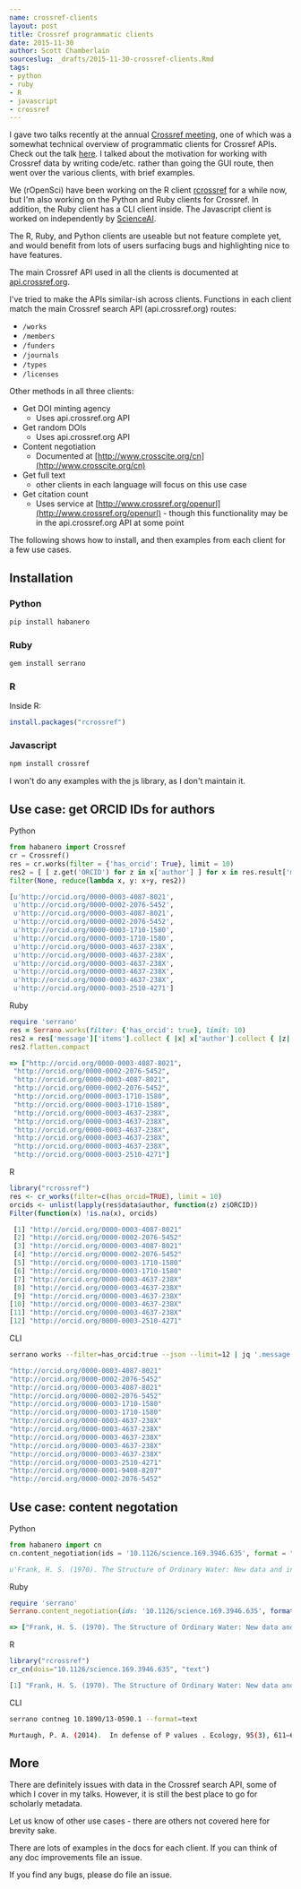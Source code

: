 ```yaml
---
name: crossref-clients
layout: post
title: Crossref programmatic clients
date: 2015-11-30
author: Scott Chamberlain
sourceslug: _drafts/2015-11-30-crossref-clients.Rmd
tags:
- python
- ruby
- R
- javascript
- crossref
---
```


I gave two talks recently at the annual [Crossref meeting][crmeeting], one of which was a somewhat technical overview of programmatic clients for Crossref APIs. Check out the talk [here](https://crossref.wistia.com/medias/8rh0jm5eda). I talked about the motivation for working with Crossref data by writing code/etc. rather than going the GUI route, then went over the various clients, with brief examples.

We (rOpenSci) have been working on the R client [rcrossref][rcrossref] for a while now, but I'm also working on the Python and Ruby clients for Crossref. In addition, the Ruby client has a CLI client inside. The Javascript client is worked on independently by [ScienceAI](https://science.ai/).

The R, Ruby, and Python clients are useable but not feature complete yet, and would benefit from lots of users surfacing bugs and highlighting nice to have features.

The main Crossref API used in all the clients is documented at [api.crossref.org](https://github.com/CrossRef/rest-api-doc/blob/master/rest_api.md).

I've tried to make the APIs similar-ish across clients. Functions in each client match the main Crossref search API (api.crossref.org) routes:

* `/works`
* `/members`
* `/funders`
* `/journals`
* `/types`
* `/licenses`

Other methods in all three clients:

* Get DOI minting agency
  * Uses api.crossref.org API
* Get random DOIs
  * Uses api.crossref.org API
* Content negotiation
  * Documented at [http://www.crosscite.org/cn](http://www.crosscite.org/cn)
* Get full text
  * other clients in each language will focus on this use case
* Get citation count
  * Uses service at [http://www.crossref.org/openurl](http://www.crossref.org/openurl) - though this functionality may be in the api.crossref.org API at some point

The following shows how to install, and then examples from each client for a few use cases.

## Installation

### Python

```sh
pip install habanero
```

### Ruby

```sh
gem install serrano
```

### R

Inside R:

```R
install.packages("rcrossref")
```

### Javascript

```sh
npm install crossref
```

I won't do any examples with the js library, as I don't maintain it.

## Use case: get ORCID IDs for authors

Python

```python
from habanero import Crossref
cr = Crossref()
res = cr.works(filter = {'has_orcid': True}, limit = 10)
res2 = [ [ z.get('ORCID') for z in x['author'] ] for x in res.result['message']['items'] ]
filter(None, reduce(lambda x, y: x+y, res2))
```

```python
[u'http://orcid.org/0000-0003-4087-8021',
 u'http://orcid.org/0000-0002-2076-5452',
 u'http://orcid.org/0000-0003-4087-8021',
 u'http://orcid.org/0000-0002-2076-5452',
 u'http://orcid.org/0000-0003-1710-1580',
 u'http://orcid.org/0000-0003-1710-1580',
 u'http://orcid.org/0000-0003-4637-238X',
 u'http://orcid.org/0000-0003-4637-238X',
 u'http://orcid.org/0000-0003-4637-238X',
 u'http://orcid.org/0000-0003-4637-238X',
 u'http://orcid.org/0000-0003-4637-238X',
 u'http://orcid.org/0000-0003-2510-4271']
```

Ruby

```ruby
require 'serrano'
res = Serrano.works(filter: {'has_orcid': true}, limit: 10)
res2 = res['message']['items'].collect { |x| x['author'].collect { |z| z['ORCID'] } }
res2.flatten.compact
```


```ruby
=> ["http://orcid.org/0000-0003-4087-8021",
 "http://orcid.org/0000-0002-2076-5452",
 "http://orcid.org/0000-0003-4087-8021",
 "http://orcid.org/0000-0002-2076-5452",
 "http://orcid.org/0000-0003-1710-1580",
 "http://orcid.org/0000-0003-1710-1580",
 "http://orcid.org/0000-0003-4637-238X",
 "http://orcid.org/0000-0003-4637-238X",
 "http://orcid.org/0000-0003-4637-238X",
 "http://orcid.org/0000-0003-4637-238X",
 "http://orcid.org/0000-0003-4637-238X",
 "http://orcid.org/0000-0003-2510-4271"]
```

R

```R
library("rcrossref")
res <- cr_works(filter=c(has_orcid=TRUE), limit = 10)
orcids <- unlist(lapply(res$data$author, function(z) z$ORCID))
Filter(function(x) !is.na(x), orcids)
```

```R
 [1] "http://orcid.org/0000-0003-4087-8021"
 [2] "http://orcid.org/0000-0002-2076-5452"
 [3] "http://orcid.org/0000-0003-4087-8021"
 [4] "http://orcid.org/0000-0002-2076-5452"
 [5] "http://orcid.org/0000-0003-1710-1580"
 [6] "http://orcid.org/0000-0003-1710-1580"
 [7] "http://orcid.org/0000-0003-4637-238X"
 [8] "http://orcid.org/0000-0003-4637-238X"
 [9] "http://orcid.org/0000-0003-4637-238X"
[10] "http://orcid.org/0000-0003-4637-238X"
[11] "http://orcid.org/0000-0003-4637-238X"
[12] "http://orcid.org/0000-0003-2510-4271"
```

CLI

```sh
serrano works --filter=has_orcid:true --json --limit=12 | jq '.message.items[].author[].ORCID | select(. != null)'
```

```sh
"http://orcid.org/0000-0003-4087-8021"
"http://orcid.org/0000-0002-2076-5452"
"http://orcid.org/0000-0003-4087-8021"
"http://orcid.org/0000-0002-2076-5452"
"http://orcid.org/0000-0003-1710-1580"
"http://orcid.org/0000-0003-1710-1580"
"http://orcid.org/0000-0003-4637-238X"
"http://orcid.org/0000-0003-4637-238X"
"http://orcid.org/0000-0003-4637-238X"
"http://orcid.org/0000-0003-4637-238X"
"http://orcid.org/0000-0003-4637-238X"
"http://orcid.org/0000-0003-2510-4271"
"http://orcid.org/0000-0001-9408-8207"
"http://orcid.org/0000-0002-2076-5452"
```

## Use case: content negotation

Python

```python
from habanero import cn
cn.content_negotiation(ids = '10.1126/science.169.3946.635', format = "text")
```


```python
u'Frank, H. S. (1970). The Structure of Ordinary Water: New data and interpretations are yielding new insights into this fascinating substance. Science, 169(3946), 635\xe2\x80\x93641. doi:10.1126/science.169.3946.635\n'
```

Ruby

```ruby
require 'serrano'
Serrano.content_negotiation(ids: '10.1126/science.169.3946.635', format: "text")
```

```ruby
=> ["Frank, H. S. (1970). The Structure of Ordinary Water: New data and interpretations are yielding new insights into this fascinating substance. Science, 169(3946), 635\xE2\x80\x93641. doi:10.1126/science.169.3946.635\n"]
```

R

```r
library("rcrossref")
cr_cn(dois="10.1126/science.169.3946.635", "text")
```

```r
[1] "Frank, H. S. (1970). The Structure of Ordinary Water: New data and interpretations are yielding new insights into this fascinating substance. Science, 169(3946), 635–641. doi:10.1126/science.169.3946.635"
```

CLI

```sh
serrano contneg 10.1890/13-0590.1 --format=text
```

```sh
Murtaugh, P. A. (2014).  In defense of P values . Ecology, 95(3), 611–617. doi:10.1890/13-0590.1
```

## More

There are definitely issues with data in the Crossref search API, some of which I cover in my talks. However, it is still the best place to go for scholarly metadata.

Let us know of other use cases - there are others not covered here for brevity sake.

There are lots of examples in the docs for each client. If you can think of any doc improvements file an issue.

If you find any bugs, please do file an issue.

[rcrossref]: https://github.com/ropensci/rcrossref
[habanero]: https://github.com/sckott/habanero
[serrano]: https://github.com/sckott/serrano
[crmeeting]: http://www.crossref.org/annualmeeting/agenda.html
